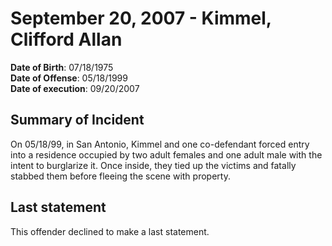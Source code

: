# September 20, 2007 - Kimmel, Clifford Allan

**Date of Birth**: 07/18/1975<br/>
**Date of Offense**: 05/18/1999<br/>
**Date of execution**: 09/20/2007<br/>

## Summary of Incident
On 05/18/99, in San Antonio, Kimmel and one co-defendant forced entry into a residence occupied by two adult females and one adult male with the intent to burglarize it. Once inside, they tied up the victims and fatally stabbed them before fleeing the scene with property.

## Last statement
This offender declined to make a last statement.